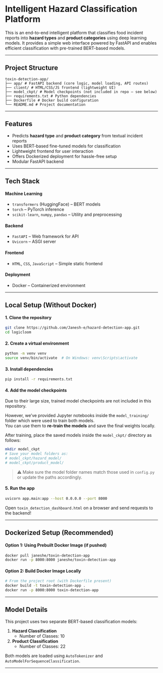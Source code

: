 # Intelligent Hazard Classification Platform

This is an end-to-end intelligent platform that classifies food incident reports into **hazard types** and **product categories** using deep learning models. It provides a simple web interface powered by FastAPI and enables efficient classification with pre-trained BERT-based models.

---

## Project Structure

```
toxin-detection-app/  
├── app/ # FastAPI backend (core logic, model loading, API routes)  
├── client/ # HTML/CSS/JS frontend (lightweight UI)  
├── model_ckpt/ # Model checkpoints (not included in repo – see below)  
├── requirements.txt # Python dependencies  
├── Dockerfile # Docker build configuration  
└── README.md # Project documentation
```

---

##  Features

-  Predicts **hazard type** and **product category** from textual incident reports
-  Uses BERT-based fine-tuned models for classification
-  Lightweight frontend for user interaction
-  Offers Dockerized deployment for hassle-free setup
-  Modular FastAPI backend

---

## Tech Stack

#### Machine Learning
- `transformers` (HuggingFace) – BERT models
- `torch` – PyTorch inference
- `scikit-learn`, `numpy`, `pandas` – Utility and preprocessing

#### Backend
- `FastAPI` – Web framework for API
- `Uvicorn` – ASGI server

#### Frontend
- `HTML`, `CSS`, `JavaScript` – Simple static frontend

#### Deployment
- Docker – Containerized environment

---

## Local Setup (Without Docker)

#### 1. Clone the repository

```bash
git clone https://github.com/Janesh-e/hazard-detection-app.git
cd logicloom
````

#### 2. Create a virtual environment

```bash
python -m venv venv
source venv/bin/activate  # On Windows: venv\Scripts\activate
```

#### 3. Install dependencies

```bash
pip install -r requirements.txt
```

#### 4. Add the model checkpoints

Due to their large size, trained model checkpoints are not included in this repository.

However, we’ve provided Jupyter notebooks inside the `model_training/` folder which were used to train both models.  
You can use them to **re-train the models** and save the final weights locally.

After training, place the saved models inside the `model_ckpt/` directory as follows:

```bash
mkdir model_ckpt
# Save your model folders as:
# model_ckpt/hazard_model/
# model_ckpt/product_model/
````

> ⚠️ Make sure the model folder names match those used in `config.py` or update the paths accordingly.

#### 5. Run the app

```bash
uvicorn app.main:app --host 0.0.0.0 --port 8000
```

Open `toxin_detection_dashboard.html` on a browser and send requests to the backend!

---

## Dockerized Setup (Recommended)

#### Option 1: Using Prebuilt Docker Image (if pushed)

```bash
docker pull janeshe/toxin-detection-app
docker run -p 8000:8000 janeshe/toxin-detection-app
```

#### Option 2: Build Docker Image Locally

```bash
# From the project root (with Dockerfile present)
docker build -t toxin-detection-app .
docker run -p 8000:8000 toxin-detection-app
```

---

## Model Details

This project uses two separate BERT-based classification models:

1. **Hazard Classification**
    - Number of Classes: 10
2. **Product Classification**
    - Number of Classes: 22

Both models are loaded using `AutoTokenizer` and `AutoModelForSequenceClassification`.

---
